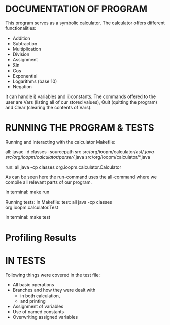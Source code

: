 # DOCUMENTATION OF PROGRAM

This program serves as a symbolic calculator. The calculator offers different functionalities:
- Addition
- Subtraction
- Multiplication
- Division
- Assignment
- Sin
- Cos
- Exponential
- Logarithms (base 10)
- Negation

It can handle i) variables and ii)constants. The commands offered to the user are Vars (listing all of our stored values), Quit (quitting the program) and Clear (clearing the contents of Vars).

# RUNNING THE PROGRAM & TESTS

Running and interacting with the calculator
Makefile:

all:
	javac -d classes -sourcepath src src/org/ioopm/calculator/ast/*.java src/org/ioopm/calculator/parser/*.java src/org/ioopm/calculator/*.java

run: all
	java -cp classes org.ioopm.calculator.Calculator

As can be seen here the run-command uses the all-command where we compile all relevant parts of our program.

In terminal:
make run

Running tests:
In Makefile:
test: all
	java -cp classes org.ioopm.calculator.Test

In terminal:
make test


# Profiling Results

# IN TESTS

Following things were covered in the test file:
- All basic operations
- Branches and how they were dealt with
    - in both calculation,
    - and printing
- Assignment of variables
- Use of named constants
- Overwriting assigned variables
